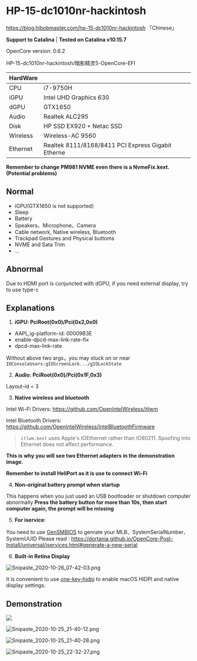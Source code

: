 # HP-15-dc1010nr-hackintosh

https://blog.hibobmaster.com/hp-15-dc1010nr-hackintosh 「Chinese」

**Support to Catalina** | **Tested on Catalina v10.15.7**

OpenCore version: 0.6.2

HP-15-dc1010nr-hackintosh/暗影精灵5-OpenCore-EFI

| HardWare |                                                    |
| -------- | -------------------------------------------------- |
| CPU      | i7-9750H                                           |
| iGPU     | Intel UHD Graphics 630                             |
| dGPU     | GTX1650                                            |
| Audio    | Realtek ALC295                                     |
| Disk     | HP SSD EX920 + Netac SSD                           |
| Wireless | Wireless-AC 9560                                   |
| Ethernet | Realtek 8111/8168/8411 PCI Express Gigabit Etherne |

**Remember to change PM981 NVME even there is a NvmeFix.kext. (Potential problems)**

## Normal

* iGPU(GTX1650 is not supported)
* Sleep
* Battery
* Speakers、Microphone、Camera
* Cable network, Native wireless, Bluetooth
* Trackpad Gestures and Physical buttoms
* NVME and Sata Trim
* ...

## Abnormal

Due to HDMI port is conjuncted with dGPU, if you need external display, try to  use type-c

## Explanations

1. **iGPU: PciRoot(0x0)/Pci(0x2,0x0)**
* AAPL,ig-platform-id: 00009B3E
* enable-dpcd-max-link-rate-fix
* dpcd-max-link-rate 

Without above two args，you may stuck on or near `IOConsoleUsers:gIOScreenLock.../gIOLockState`

2. **Audio: PciRoot(0x0)/Pci(0x1F,0x3)**

Layout-id = 3

3. **Native wireless and bluetooth**

Intel Wi-Fi Drivers: https://github.com/OpenIntelWireless/itlwm

Intel Bluetooth Drivers: https://github.com/OpenIntelWireless/IntelBluetoothFirmware

> `itlwm.kext` uses Apple's IOEthernet rather than IO80211.
> Spoofing into Ethernet does not affect performance.

**This is why you will see two Ethernet adapters in the demonstration image.**

**Remember to install HeliPort as it is use to connect Wi-Fi**

4. **Non-original battery prompt when startup**

This happens when you just used an USB bootloader or shutdown computer abnormally
**Press the battery button for more than 10s, then start computer again, the prompt will be missing**

5. **For iservice**: 

You need to use [GenSMBIOS](https://github.com/corpnewt/GenSMBIOS) to genrate your MLB、SystemSerialNumber、SystemUUID
Please read :
https://dortania.github.io/OpenCore-Post-Install/universal/iservices.html#generate-a-new-serial

6. **Built-in Retina Display**

![Snipaste_2020-10-26_07-42-03.png](https://i.loli.net/2020/10/26/OnlQAGmu9JsNTxg.png)

It is convenient to use [one-key-hidpi](https://github.com/xzhih/one-key-hidpi) to enable macOS HIDPI and native display settings.

## Demonstration

![](https://i.loli.net/2020/10/25/cl5RHLF3smzrMWh.png)

![Snipaste_2020-10-25_21-40-12.png](https://i.loli.net/2020/10/25/d6JQipSgfoH7Fal.png)

![Snipaste_2020-10-25_21-40-28.png](https://i.loli.net/2020/10/25/bHk3ULG4PAjx7Qq.png)

![Snipaste_2020-10-25_22-32-27.png](https://i.loli.net/2020/10/25/VKvZSdE3lani65O.png)
